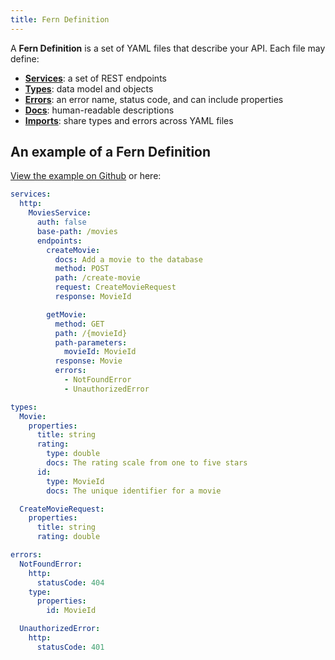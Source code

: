 ```yaml
---
title: Fern Definition
---
```


A **Fern Definition** is a set of YAML files that describe your API. Each file may define:

- **[Services](definition/services.md)**: a set of REST endpoints
- **[Types](definition/types.md)**: data model and objects
- **[Errors](definition/errors.md)**: an error name, status code, and can include properties
- **[Docs](definition/docs.md)**: human-readable descriptions
- **[Imports](definition/imports.md)**: share types and errors across YAML files

## An example of a Fern Definition

[View the example on Github](https://github.com/fern-api/fern-examples/blob/main/fern/api/definition/) or here:

```yml
services:
  http:
    MoviesService:
      auth: false
      base-path: /movies
      endpoints:
        createMovie:
          docs: Add a movie to the database
          method: POST
          path: /create-movie
          request: CreateMovieRequest
          response: MovieId

        getMovie:
          method: GET
          path: /{movieId}
          path-parameters:
            movieId: MovieId
          response: Movie
          errors:
            - NotFoundError
            - UnauthorizedError

types:
  Movie:
    properties:
      title: string
      rating:
        type: double
        docs: The rating scale from one to five stars
      id:
        type: MovieId
        docs: The unique identifier for a movie

  CreateMovieRequest:
    properties:
      title: string
      rating: double

errors:
  NotFoundError:
    http:
      statusCode: 404
    type:
      properties:
        id: MovieId

  UnauthorizedError:
    http:
      statusCode: 401
```
